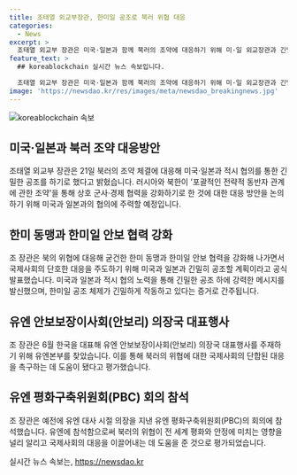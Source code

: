 ```yaml
---
title: 조태열 외교부장관, 한미일 공조로 북러 위협 대응
categories:
  - News
excerpt: >
  조태열 외교부 장관은 미국·일본과 함께 북러의 조약에 대응하기 위해 미·일 외교장관과 긴밀히 협의했다고 전했습니다. 이에 따라 한미 동맹과 한미일 안보 협력을 강화하고 국제사회에 강력한 메시지를 전달하기로 했다고 강조했습니다. 이에 미·일 외교장관의 긴급 통화는 한미일 공조 체제가 긴밀하게 작동한다는 증거로 해석되고 있습니다. 또한 조 장관은 북러의 위협에 대해 국제사회의 단합된 대응을 이끄는 데 기여했다고 평가했습니다.
feature_text: >
  ## koreablockchain 실시간 뉴스 속보입니다.

  조태열 외교부 장관은 미국·일본과 함께 북러의 조약에 대응하기 위해 미·일 외교장관과 긴밀히 협의했다고 전했습니다. 이에 따라 한미 동맹과 한미일 안보 협력을 강화하고 국제사회에 강력한 메시지를 전달하기로 했다고 강조했습니다. 이에 미·일 외교장관의 긴급 통화는 한미일 공조 체제가 긴밀하게 작동한다는 증거로 해석되고 있습니다. 또한 조 장관은 북러의 위협에 대해 국제사회의 단합된 대응을 이끄는 데 기여했다고 평가했습니다.
image: 'https://newsdao.kr/res/images/meta/newsdao_breakingnews.jpg'
---
```


<p><img src="https://newsdao.kr/res/images/meta/newsdao_breakingnews.jpg" alt="koreablockchain 속보" /></p>

<h2 data-ke-size="size26">미국·일본과 북러 조약 대응방안</h2>

<p data-ke-size="size16">조태열 외교부 장관은 21일 북러의 조약 체결에 대응해 미국·일본과 적시 협의를 통한 긴밀한 공조를 하기로 했다고 밝혔습니다. 러시아와 북한이 '포괄적인 전략적 동반자 관계에 관한 조약'을 통해 상호 군사·경제 협력을 강화하기로 한 것에 대한 대응 방안을 논의하기 위해 미국과 일본과의 협의에 주력할 예정입니다.</p>

<h2 data-ke-size="size26">한미 동맹과 한미일 안보 협력 강화</h2>

<p data-ke-size="size16">조 장관은 북의 위협에 대응해 굳건한 한미 동맹과 한미일 안보 협력을 강화해 나가면서 국제사회의 단호한 대응을 주도하기 위해 미국과 일본과 긴밀히 공조할 계획이라고 공식 발표했습니다. 미국과 일본과 적시 협의 노력을 통해 긴밀한 공조 하에 강력한 메시지를 발신했으며, 한미일 공조 체제가 긴밀하게 작동하고 있다는 증거로 간주됩니다.</p>

<h2 data-ke-size="size26">유엔 안보보장이사회(안보리) 의장국 대표행사</h2>

<p data-ke-size="size16">조 장관은 6월 한국을 대표해 유엔 안보보장이사회(안보리) 의장국 대표행사를 주재하기 위해 유엔본부를 찾았습니다. 이를 통해 북러의 위협에 대한 국제사회의 단합된 대응을 촉구하는 데 도움이 됐다고 평가했습니다.</p>

<h2 data-ke-size="size26">유엔 평화구축위원회(PBC) 회의 참석</h2>

<p data-ke-size="size16">조 장관은 예전에 유엔 대사 시절 의장을 지낸 유엔 평화구축위원회(PBC)의 회의에 참석했습니다. 유엔에 참석함으로써 북러의 위협이 전 세계 평화와 안정에 미치는 영향을 널리 알리고 국제사회의 대응을 이끌어내는 데 도움을 준 것으로 평가되었습니다.</p>
실시간 뉴스 속보는, <a href="https://newsdao.kr" rel="dofollow">https://newsdao.kr</a>


